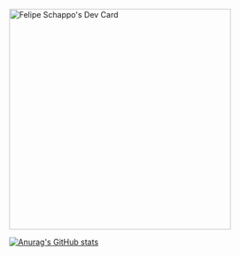 <a href="https://app.daily.dev/Schappo"><img src="https://api.daily.dev/devcards/cf212d634c774ca89a0d3181c479fabc.png?r=a9m" width="400" alt="Felipe Schappo's Dev Card"/></a>

[![Anurag's GitHub stats](https://github-readme-stats.vercel.app/api?username=Schappo)](https://github.com/Schappo/github-readme-stats)
